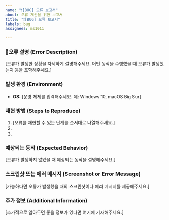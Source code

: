 ```yaml
---
name: "❗[BUG] 오류 보고서"
about: 오류 개선을 위한 보고서
title: "❗[BUG] 오류 보고서"
labels: bug
assignees: ms1011

---
```


### 🐞오류 설명 (Error Description)
[오류가 발생한 상황을 자세하게 설명해주세요. 어떤 동작을 수행했을 때 오류가 발생했는지 등을 포함해주세요.]

### 발생 환경 (Environment)
- **OS:** [운영 체제를 입력해주세요. 예: Windows 10, macOS Big Sur]

### 재현 방법 (Steps to Reproduce)
1. [오류를 재현할 수 있는 단계를 순서대로 나열해주세요.]
2. 
3. 

### 예상되는 동작 (Expected Behavior)
[오류가 발생하지 않았을 때 예상되는 동작을 설명해주세요.]

### 스크린샷 또는 에러 메시지 (Screenshot or Error Message)
[가능하다면 오류가 발생했을 때의 스크린샷이나 에러 메시지를 제공해주세요.]

### 추가 정보 (Additional Information)
[추가적으로 알아두면 좋을 정보가 있다면 여기에 기재해주세요.]
